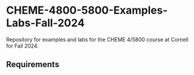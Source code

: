 # CHEME-4800-5800-Examples-Labs-Fall-2024
Repository for examples and labs for the CHEME 4/5800 course at Cornell for Fall 2024. 

## Requirements


